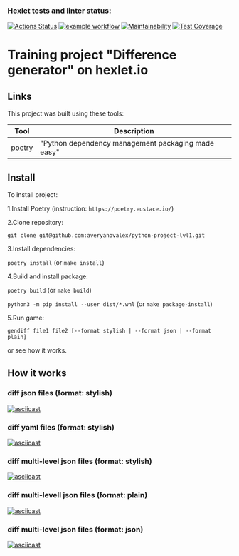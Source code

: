 ### Hexlet tests and linter status:
[![Actions Status](https://github.com/averyanovalex/python-project-lvl2/workflows/hexlet-check/badge.svg)](https://github.com/averyanovalex/python-project-lvl2/actions)
[![example workflow](https://github.com/averyanovalex/python-project-lvl2/actions/workflows/ci.yml/badge.svg)](https://github.com/averyanovalex/python-project-lvl2/actions/workflows/ci.yml)
[![Maintainability](https://api.codeclimate.com/v1/badges/fe5aebec8abc8f6154c7/maintainability)](https://codeclimate.com/github/averyanovalex/python-project-lvl2/maintainability)
[![Test Coverage](https://api.codeclimate.com/v1/badges/fe5aebec8abc8f6154c7/test_coverage)](https://codeclimate.com/github/averyanovalex/python-project-lvl2/test_coverage)


# Training project "Difference generator" on hexlet.io

## Links

This project was built using these tools:

| Tool                                                                        | Description                                        |
|-----------------------------------------------------------------------------|----------------------------------------------------|
| [poetry](https://poetry.eustace.io/)                                        | "Python dependency management packaging made easy" |

##  Install

To install project:

1.Install Poetry (instruction: `https://poetry.eustace.io/`)

2.Clone repository:

`git clone git@github.com:averyanovalex/python-project-lvl1.git`

3.Install dependencies:

`poetry install` (or `make install`)

4.Build and install package:

`poetry build` (or `make build`)

`python3 -m pip install --user dist/*.whl` (or `make package-install`)

5.Run game:

`gendiff file1 file2 [--format stylish | --format json | --format plain]`

or see how it works.

## How it works
### diff json files (format: stylish)
[![asciicast](https://asciinema.org/a/tYKB33ydwG1KVI1MQL78yNkx7.svg)](https://asciinema.org/a/tYKB33ydwG1KVI1MQL78yNkx7)

### diff yaml files (format: stylish)
[![asciicast](https://asciinema.org/a/lgdulDWM39LJJjfgLcb6rr3VZ.svg)](https://asciinema.org/a/lgdulDWM39LJJjfgLcb6rr3VZ)

### diff multi-level json files (format: stylish)
[![asciicast](https://asciinema.org/a/Xs7fNjY5rxT1jyTFO9TK8OQxd.svg)](https://asciinema.org/a/Xs7fNjY5rxT1jyTFO9TK8OQxd)

### diff multi-levell json files (format: plain)
[![asciicast](https://asciinema.org/a/ZGFlqDg5TnqtK07YTKgJs0V3b.svg)](https://asciinema.org/a/ZGFlqDg5TnqtK07YTKgJs0V3b)

### diff multi-level json files (format: json)
[![asciicast](https://asciinema.org/a/stSYVA4PPSTNTSqaTG7l6wEGN.svg)](https://asciinema.org/a/stSYVA4PPSTNTSqaTG7l6wEGN)
